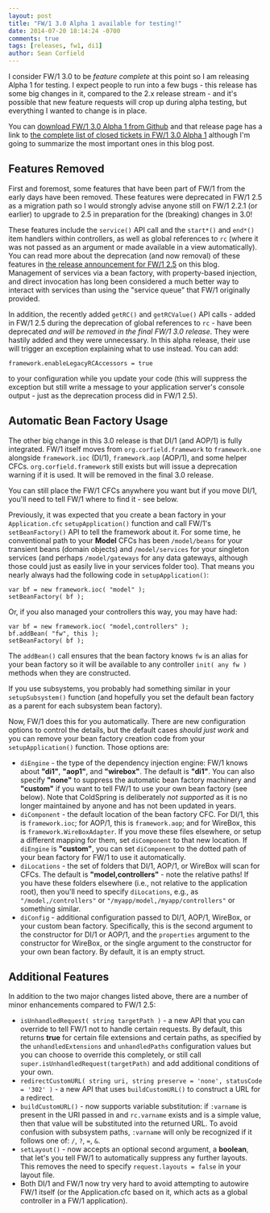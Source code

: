```yaml
---
layout: post
title: "FW/1 3.0 Alpha 1 available for testing!"
date: 2014-07-20 18:14:24 -0700
comments: true
tags: [releases, fw1, di1]
author: Sean Corfield
---
```

I consider FW/1 3.0 to be _feature complete_ at this point so I am releasing Alpha 1 for testing. I expect people to run into a few bugs - this release has some big changes in it, compared to the 2.x release stream - and it's possible that new feature requests will crop up during alpha testing, but everything I wanted to change is in place.<!-- more -->

You can [download FW/1 3.0 Alpha 1 from Github](https://github.com/framework-one/fw1/releases/tag/v3.0-alpha1) and that release page has a link to [the complete list of closed tickets in FW/1 3.0 Alpha 1](https://github.com/framework-one/fw1/issues?milestone=13&page=1&state=closed) although I'm going to summarize the most important ones in this blog post.

Features Removed
---

First and foremost, some features that have been part of FW/1 from the early days have been removed. These features were deprecated in FW/1 2.5 as a migration path so I would strongly advise anyone still on FW/1 2.2.1 (or earlier) to upgrade to 2.5 in preparation for the (breaking) changes in 3.0!

These features include the `service()` API call and the `start*()` and `end*()` item handlers within controllers, as well as global references to `rc` (where it was not passed as an argument or made available in a view automatically). You can read more about the deprecation (and now removal) of these features in [the release announcement for FW/1 2.5](http://framework-one.github.io/blog/2014/05/25/fw1-2-5-is-released/) on this blog. Management of services via a bean factory, with property-based injection, and direct invocation has long been considered a much better way to interact with services than using the "service queue" that FW/1 originally provided.

In addition, the recently added `getRC()` and `getRCValue()` API calls - added in FW/1 2.5 during the deprecation of global references to `rc` - have been deprecated _and will be removed in the final FW/1 3.0 release_. They were hastily added and they were unnecessary. In this alpha release, their use will trigger an exception explaining what to use instead. You can add:

    framework.enableLegacyRCAccessors = true

to your configuration while you update your code (this will suppress the exception but still write a message to your application server's console output - just as the deprecation process did in FW/1 2.5).

Automatic Bean Factory Usage
---

The other big change in this 3.0 release is that DI/1 (and AOP/1) is fully integrated. FW/1 itself moves from `org.corfield.framework` to `framework.one` alongside `framework.ioc` (DI/1), `framework.aop` (AOP/1), and some helper CFCs. `org.corfield.framework` still exists but will issue a deprecation warning if it is used. It will be removed in the final 3.0 release.

You can still place the FW/1 CFCs anywhere you want but if you move DI/1, you'll need to tell FW/1 where to find it - see below.

Previously, it was expected that you create a bean factory in your `Application.cfc` `setupApplication()` function and call FW/1's `setBeanFactory()` API to tell the framework about it. For some time, he conventional path to your **Model** CFCs has been `/model/beans` for your transient beans (domain objects) and `/model/services` for your singleton services (and perhaps `/model/gateways` for any data gateways, although those could just as easily live in your services folder too). That means you nearly always had the following code in `setupApplication()`:

    var bf = new framework.ioc( "model" );
    setBeanFactory( bf );

Or, if you also managed your controllers this way, you may have had:

    var bf = new framework.ioc( "model,controllers" );
    bf.addBean( "fw", this );
    setBeanFactory( bf );

The `addBean()` call ensures that the bean factory knows `fw` is an alias for your bean factory so it will be available to any controller `init( any fw )` methods when they are constructed.

If you use subsystems, you probably had something similar in your `setupSubsystem()` function (and hopefully you set the default bean factory as a parent for each subsystem bean factory).

Now, FW/1 does this for you automatically. There are new configuration options to control the details, but the default cases _should just work_ and you can remove your bean factory creation code from your `setupApplication()` function. Those options are:

* `diEngine` - the type of the dependency injection engine: FW/1 knows about **"di1"**, **"aop1"**, and **"wirebox"**. The default is **"di1"**. You can also specify **"none"** to suppress the automatic bean factory machinery and **"custom"** if you want to tell FW/1 to use your own bean factory (see below). Note that ColdSpring is deliberately _not supported_ as it is no longer maintained by anyone and has not been updated in years.
* `diComponent` - the default location of the bean factory CFC. For DI/1, this is `framework.ioc`; for AOP/1, this is `framework.aop`; and for WireBox, this is `framework.WireBoxAdapter`. If you move these files elsewhere, or setup a different mapping for them, set `diComponent` to that new location. If `diEngine` is **"custom"**, you can set `diComponent` to the dotted path of your bean factory for FW/1 to use it automatically.
* `diLocations` - the set of folders that DI/1, AOP/1, or WireBox will scan for CFCs. The default is **"model,controllers"** - note the relative paths! If you have these folders elsewhere (i.e., not relative to the application root), then you'll need to specify `diLocations`, e.g., as `"/model,/controllers"` or `"/myapp/model,/myapp/controllers"` or something similar.
* `diConfig` - additional configuration passed to DI/1, AOP/1, WireBox, or your custom bean factory. Specifically, this is the second argument to the constructor for DI/1 or AOP/1, and the `properties` argument to the constructor for WireBox, or the single argument to the constructor for your own bean factory. By default, it is an empty struct.

Additional Features
---

In addition to the two major changes listed above, there are a number of minor enhancements compared to FW/1 2.5:

* `isUnhandledRequest( string targetPath )` - a new API that you can override to tell FW/1 not to handle certain requests. By default, this returns **true** for certain file extensions and certain paths, as specified by the `unhandledExtensions` and `unhandledPaths` configuration values but you can choose to override this completely, or still call `super.isUnhandledRequest(targetPath)` and add additional conditions of your own.
* `redirectCustomURL( string uri, string preserve = 'none', statusCode = '302' )` - a new API that uses `buildCustomURL()` to construct a URL for a redirect.
* `buildCustomURL()` - now supports variable substitution: if `:varname` is present in the URI passed in and `rc.varname` exists and is a simple value, then that value will be substituted into the returned URL. To avoid confusion with subsystem paths, `:varname` will only be recognized if it follows one of: `/`, `?`, `=`, `&`.
* `setLayout()` - now accepts an optional second argument, a **boolean**, that let's you tell FW/1 to automatically suppress any further layouts. This removes the need to specify `request.layouts = false` in your layout file.
* Both DI/1 and FW/1 now try very hard to avoid attempting to autowire FW/1 itself (or the Application.cfc based on it, which acts as a global controller in a FW/1 application).
